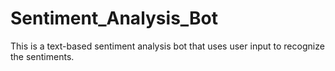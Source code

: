# Sentiment_Analysis_Bot
This is a text-based sentiment analysis bot that uses user input to recognize the sentiments.
